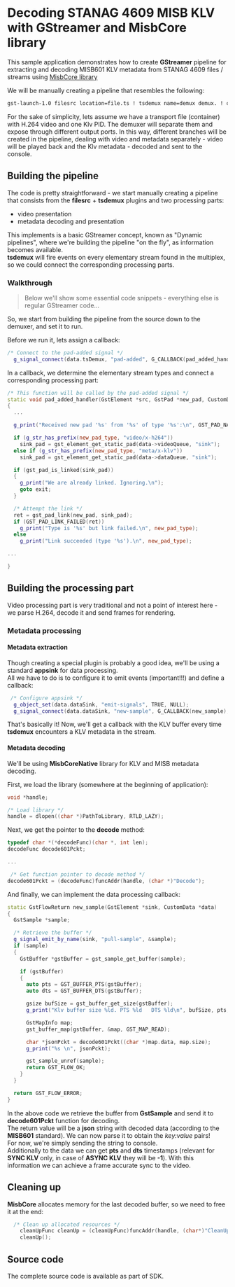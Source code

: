 # Decoding STANAG 4609 MISB KLV with GStreamer and MisbCore library

 This sample application demonstrates how to create **GStreamer** pipeline for extracting and decoding MISB601 KLV metadata from STANAG 4609 files / streams using [MisbCore library](https://www.impleotv.com/content/misbcore/help/index.html)  
 
We will be manually creating a pipeline that resembles the following:

```bash
gst-launch-1.0 filesrc location=file.ts ! tsdemux name=demux demux. ! queue ! h264parse ! 'video/x-h264, stream-format=byte-stream' ! avdec_h264 ! autovideosink demux. ! queue ! 'meta/x-klv' ! appsink

```

For the sake of simplicity, lets assume we have a transport file (container) with H.264 video and one Klv PID.
The demuxer will separate them and expose through different output ports. In this way, different branches will be created in the pipeline, dealing with video and metadata separately - video will be played back and the Klv metadata - decoded and sent to the console.

## Building the pipeline

The code is pretty straightforward - we start manually creating a pipeline that consists from the **filesrc** + **tsdemux** plugins and two processing parts:  

- video presentation
- metadata decoding and presentation  

This implements is a basic GStreamer concept, known as "Dynamic pipelines", where we're building the pipeline "on the fly", as information becomes available.  
**tsdemux** will fire events on every elementary stream found in the multiplex, so we could connect the corresponding processing parts.  

### Walkthrough

> Below we'll show some essential code snippets - everything else is regular GStreamer code...

So, we start from building the pipeline from the source down to the demuxer, and set it to run.

Before we run it, lets assign a callback:  

```cpp
/* Connect to the pad-added signal */
  g_signal_connect(data.tsDemux, "pad-added", G_CALLBACK(pad_added_handler), &data);
```

In a callback, we determine the elementary stream types and connect a corresponding processing part:  

```cpp
/* This function will be called by the pad-added signal */
static void pad_added_handler(GstElement *src, GstPad *new_pad, CustomData *data)
{
  ...

  g_print("Received new pad '%s' from '%s' of type '%s':\n", GST_PAD_NAME(new_pad), GST_ELEMENT_NAME(src), new_pad_type);

  if (g_str_has_prefix(new_pad_type, "video/x-h264"))
    sink_pad = gst_element_get_static_pad(data->videoQueue, "sink");
  else if (g_str_has_prefix(new_pad_type, "meta/x-klv"))
    sink_pad = gst_element_get_static_pad(data->dataQueue, "sink");

  if (gst_pad_is_linked(sink_pad))
  {
    g_print("We are already linked. Ignoring.\n");
    goto exit;
  }

  /* Attempt the link */
  ret = gst_pad_link(new_pad, sink_pad);
  if (GST_PAD_LINK_FAILED(ret))
    g_print("Type is '%s' but link failed.\n", new_pad_type);
  else
    g_print("Link succeeded (type '%s').\n", new_pad_type);

...

}
```

## Building the processing part

Video processing part is very traditional and not a point of interest here - we parse H.264, decode it and send frames for rendering.

### Metadata processing

#### Metadata extraction

Though creating a special plugin is probably a good idea, we'll be using a standard **appsink** for data processing.  
All we have to do is to configure it to emit events (important!!!) and define a callback:  

```cpp
 /* Configure appsink */
  g_object_set(data.dataSink, "emit-signals", TRUE, NULL);
  g_signal_connect(data.dataSink, "new-sample", G_CALLBACK(new_sample), &data);
```

That's basically it! Now, we'll get a callback with the KLV buffer every time **tsdemux** encounters a KLV metadata in the stream.

#### Metadata decoding

We'll be using **MisbCoreNative** library for KLV and MISB metadata decoding.  

First, we load the library (somewhere at the beginning of application):  

```cpp
void *handle;

/* Load library */
handle = dlopen((char *)PathToLibrary, RTLD_LAZY);

```

Next, we get the pointer to the **decode** method:  


```cpp
typedef char *(*decodeFunc)(char *, int len);
decodeFunc decode601Pckt;

...

 /* Get function pointer to decode method */
decode601Pckt = (decodeFunc)funcAddr(handle, (char *)"Decode");

```

And finally, we can implement the data processing callback:  

```cpp
static GstFlowReturn new_sample(GstElement *sink, CustomData *data)
{
  GstSample *sample;

  /* Retrieve the buffer */
  g_signal_emit_by_name(sink, "pull-sample", &sample);
  if (sample)
  {
    GstBuffer *gstBuffer = gst_sample_get_buffer(sample);

    if (gstBuffer)
    {
      auto pts = GST_BUFFER_PTS(gstBuffer);
      auto dts = GST_BUFFER_DTS(gstBuffer);

      gsize bufSize = gst_buffer_get_size(gstBuffer);
      g_print("Klv buffer size %ld. PTS %ld   DTS %ld\n", bufSize, pts, dts);

      GstMapInfo map;
      gst_buffer_map(gstBuffer, &map, GST_MAP_READ);

      char *jsonPckt = decode601Pckt((char *)map.data, map.size);
      g_print("%s \n", jsonPckt);

      gst_sample_unref(sample);
      return GST_FLOW_OK;
    }
  }

  return GST_FLOW_ERROR;
}
```

In the above code we retrieve the buffer from **GstSample** and send it to **decode601Pckt** function for decoding.  
The return value will be a **json** string with decoded data (according to the **MISB601** standard). We can now parse it to obtain the *key:value* pairs!  
For now, we're simply sending the string to console.  
Additionally to the data we can get **pts** and **dts** timestamps (relevant for **SYNC KLV** only, in case of **ASYNC KLV** they will be **-1**). With this information we can achieve a frame accurate sync to the video.

## Cleaning up

**MisbCore** allocates memory for the last decoded buffer, so we need to free it at the end:  


```cpp
  /* Clean up allocated resources */
	cleanUpFunc cleanUp = (cleanUpFunc)funcAddr(handle, (char*)"CleanUp");
	cleanUp();  
 ``` 

## Source code  

 The complete source code is available as part of SDK. 